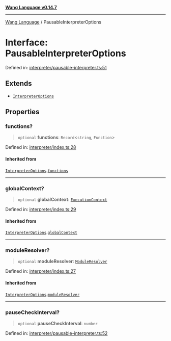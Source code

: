 [**Wang Language v0.14.7**](../README.md)

***

[Wang Language](../globals.md) / PausableInterpreterOptions

# Interface: PausableInterpreterOptions

Defined in: [interpreter/pausable-interpreter.ts:51](https://github.com/artpar/wang/blob/01335fe567f9c6e76135c61a1659d6d5a1b99bd1/src/interpreter/pausable-interpreter.ts#L51)

## Extends

- [`InterpreterOptions`](InterpreterOptions.md)

## Properties

### functions?

> `optional` **functions**: `Record`\<`string`, `Function`\>

Defined in: [interpreter/index.ts:28](https://github.com/artpar/wang/blob/01335fe567f9c6e76135c61a1659d6d5a1b99bd1/src/interpreter/index.ts#L28)

#### Inherited from

[`InterpreterOptions`](InterpreterOptions.md).[`functions`](InterpreterOptions.md#functions)

***

### globalContext?

> `optional` **globalContext**: [`ExecutionContext`](ExecutionContext.md)

Defined in: [interpreter/index.ts:29](https://github.com/artpar/wang/blob/01335fe567f9c6e76135c61a1659d6d5a1b99bd1/src/interpreter/index.ts#L29)

#### Inherited from

[`InterpreterOptions`](InterpreterOptions.md).[`globalContext`](InterpreterOptions.md#globalcontext)

***

### moduleResolver?

> `optional` **moduleResolver**: [`ModuleResolver`](../classes/ModuleResolver.md)

Defined in: [interpreter/index.ts:27](https://github.com/artpar/wang/blob/01335fe567f9c6e76135c61a1659d6d5a1b99bd1/src/interpreter/index.ts#L27)

#### Inherited from

[`InterpreterOptions`](InterpreterOptions.md).[`moduleResolver`](InterpreterOptions.md#moduleresolver)

***

### pauseCheckInterval?

> `optional` **pauseCheckInterval**: `number`

Defined in: [interpreter/pausable-interpreter.ts:52](https://github.com/artpar/wang/blob/01335fe567f9c6e76135c61a1659d6d5a1b99bd1/src/interpreter/pausable-interpreter.ts#L52)
